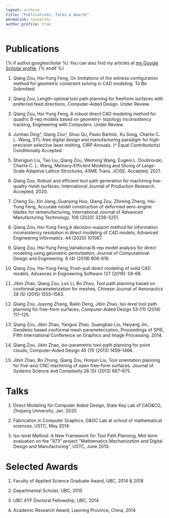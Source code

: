 ```yaml
---
layout: archive
title: "Publications, Talks & Awards"
permalink: research/
author_profile: true
---
```


Publications
====

{% if author.googlescholar %}
  You can also find my articles at <u><a href="{{author.googlescholar}}">my Google Scholar profile</a>.</u>
{% endif %}

1. Qiang Zou, Hsi-Yung Feng, On limitations of the witness configuration method for geometric constraint solving in CAD modeling. To Be Submitted.

1. Qiang Zou, Length-optimal tool path planning for freeform surfaces with preferred feed directions, Computer-Aided Design. Under Review.

1. Qiang Zou, Hsi-Yung Feng, A robust direct CAD modeling method for quadric B-rep models based on geometry- topology inconsistency tracking, Engineering with Computers. Under Review.

1. Junhao Ding^, Qiang Zou^, Shuo Qu, Paulo Bartolo, Xu Song, Charlie C. L. Wang, STL-free digital design and manufacturing paradigm for high-precision selective laser melting, CIRP Annuals. (^ Equal Contributions) Conditionally Accepted.

1. Shengjun Liu, Tao Liu, Qiang Zou, Weiming Wang, Eugeni L. Doubrovski, Charlie C. L. Wang, Memory-Efficient Modeling and Slicing of Large-Scale Adaptive Lattice Structures, ASME Trans. JCISE. Accepted, 2021.

1. Qiang Zou, Robust and efficient tool path generation for machining low-quality mesh surfaces, International Journal of Production Research. Accepted, 2020.

1. Cheng Su, Xin Jiang, Guanying Huo, Qiang Zou, Zhiming Zheng, Hsi-Yung Feng, Accurate model construction of deformed aero-engine blades for remanufacturing, International Journal of Advanced Manufacturing Technology. 106 (2020) 3239-3251.

1. Qiang Zou, Hsi-Yung Feng,A decision-support method for information inconsistency resolution in direct modeling of CAD models, Advanced Engineering Informatics. 44 (2020) 101087.

1. Qiang Zou, Hsi-Yung Feng,Variational B-rep model analysis for direct modeling using geometric perturbation, Journal of Computational Design and Engineering. 6 (4) (2019) 606-616.

1. Qiang Zou, Hsi-Yung Feng, Push-pull direct modeling of solid CAD models, Advances in Engineering Software 127 (2019): 59-69.

1. Jibin Zhao, Qiang Zou, Lun Li, Bo Zhou, Tool path planning based on conformal parameterization for meshes, Chinese Journal of Aeronautics 28 (5) (2015) 1555–1563.

1. Qiang Zou, Juyong Zhang, Bailin Deng, Jibin Zhao, Iso-level tool path planning for free-form surfaces, Computer-Aided Design 53 (11) (2014) 117–125.

1. Qiang Zou, Jibin Zhao, Yanguo Zhao, Guangbao Liu, Haiyang Jin, Geodesic based conformal mesh parameterization, Proceedings of SPIE, Fifth International Conference on Graphics and Image Processing. 2014.

1. Qiang Zou, Jibin Zhao, Iso-parametric tool-path planning for point clouds, Computer-Aided Design 45 (11) (2013) 1459–1468.

1. Jibin Zhao, Bo Zhong, Qiang Zou, Honjun Liu, Tool orientation planning for five-axis CNC machining of open free-form surfaces. Journal of Systems Science and Complexity 26 (5) (2013) 667–675.
<!-- 15. Jibin Zhao, Qiang Zou, Dianhai Liu, Lun Li, CNC trajectory generation for triangle meshes based on conformal parametrization, CN104570928A. 2015. (Chinese Patent) -->


Talks
====

1. Direct Modeling for Computer Aided Design, State Key Lab of CAD&CG, Zhejiang University, Jan. 2020.

1. Fabrication in Computer Graphics, G&GC Lab at school of mathematical sciences, USTC, May 2014.

1. Iso-level Method: A New Framework for Tool Path Planning, Mid-term evaluation on the "973" project "Mathematics Mechanization and Digital Design and Manufacturing", USTC, June 2013.

Selected Awards
====

1. Faculty of Applied Science Graduate Award, UBC, 2014 & 2018

1. Departmental Scholar, UBC, 2015

1. UBC 4YF Doctoral Fellowship, UBC, 2014

1. Academic Research Award, Liaoning Province, China, 2014

<!-- {% include base_path %}

{% for post in site.publications reversed %}
  {% include archive-single.html %}
{% endfor %} -->
